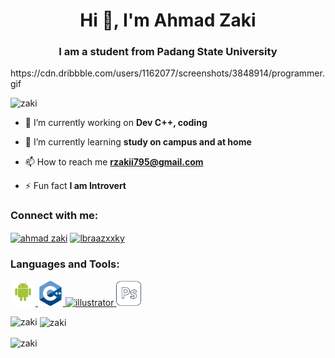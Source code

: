 <h1 align="center">Hi 👋, I'm Ahmad Zaki</h1>
<h3 align="center">I am a student from Padang State University</h3>https://cdn.dribbble.com/users/1162077/screenshots/3848914/programmer.gif


<p align="left"> <img src="https://komarev.com/ghpvc/?username=zaki&label=Profile%20views&color=0e75b6&style=flat" alt="zaki" /> </p>

- 🔭 I’m currently working on **Dev C++, coding**

- 🌱 I’m currently learning **study on campus and at home**

- 📫 How to reach me **rzakii795@gmail.com**

- ⚡ Fun fact **I am Introvert**

<h3 align="left">Connect with me:</h3>
<p align="left">
<a href="https://fb.com/ahmad zaki" target="blank"><img align="center" src="https://raw.githubusercontent.com/rahuldkjain/github-profile-readme-generator/master/src/images/icons/Social/facebook.svg" alt="ahmad zaki" height="30" width="40" /></a>
<a href="https://instagram.com/lbraazxxky" target="blank"><img align="center" src="https://raw.githubusercontent.com/rahuldkjain/github-profile-readme-generator/master/src/images/icons/Social/instagram.svg" alt="lbraazxxky" height="30" width="40" /></a>
</p>

<h3 align="left">Languages and Tools:</h3>
<p align="left"> <a href="https://developer.android.com" target="_blank" rel="noreferrer"> <img src="https://raw.githubusercontent.com/devicons/devicon/master/icons/android/android-original-wordmark.svg" alt="android" width="40" height="40"/> </a> <a href="https://www.w3schools.com/cpp/" target="_blank" rel="noreferrer"> <img src="https://raw.githubusercontent.com/devicons/devicon/master/icons/cplusplus/cplusplus-original.svg" alt="cplusplus" width="40" height="40"/> </a> <a href="https://www.adobe.com/in/products/illustrator.html" target="_blank" rel="noreferrer"> <img src="https://www.vectorlogo.zone/logos/adobe_illustrator/adobe_illustrator-icon.svg" alt="illustrator" width="40" height="40"/> </a> <a href="https://www.photoshop.com/en" target="_blank" rel="noreferrer"> <img src="https://raw.githubusercontent.com/devicons/devicon/master/icons/photoshop/photoshop-line.svg" alt="photoshop" width="40" height="40"/> </a> </p>

<p><img align="left" src="https://github-readme-stats.vercel.app/api/top-langs?username=zaki&show_icons=true&locale=en&layout=compact" alt="zaki" /></p>

<p>&nbsp;<img align="center" src="https://github-readme-stats.vercel.app/api?username=zaki&show_icons=true&locale=en" alt="zaki" /></p>

<p><img align="center" src="https://github-readme-streak-stats.herokuapp.com/?user=zaki&" alt="zaki" /></p>
